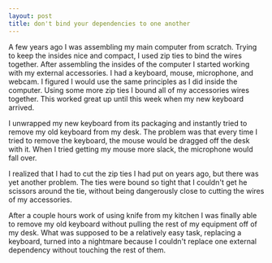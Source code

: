 ```yaml
---
layout: post
title: don't bind your dependencies to one another
---
```

A few years ago I was assembling my main computer from scratch.  Trying to
keep the insides nice and compact, I used zip ties to bind the wires together.
After assembling the insides of the computer I started working with my
external accessories.  I had a keyboard, mouse, microphone, and webcam.
I figured I would use the same principles as I did inside the computer.  Using
some more zip ties I bound all of my accessories wires together.  This worked
great up until this week when my new keyboard arrived.

I unwrapped my new keyboard from its packaging and instantly tried to remove my
old keyboard from my desk.  The problem was that every time I tried to remove
the keyboard, the mouse would be dragged off the desk with it. When I tried
getting my mouse more slack, the microphone would fall over.

I realized that I had to cut the zip ties I had put on years ago, but there was
yet another problem. The ties were bound so tight that I couldn't get he scissors
around the tie, without being dangerously close to cutting the wires of my
accessories.

After a couple hours work of using knife from my kitchen I was finally able to
remove my old keyboard without pulling the rest of my equipment off of my desk.
What was supposed to be a relatively easy task, replacing a keyboard, turned
into a nightmare because I couldn't replace one external dependency without
touching the rest of them.
